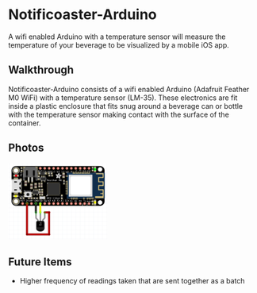 #  Notificoaster-Arduino

A wifi enabled Arduino with a temperature sensor will measure the temperature of your beverage to be visualized by a mobile iOS app.

## Walkthrough

Notificoaster-Arduino consists of a wifi enabled Arduino (Adafruit Feather M0 WiFi) with a temperature sensor (LM-35). These electronics are fit inside a plastic enclosure that fits snug around a beverage can or bottle with the temperature sensor making contact with the surface of the container. 

## Photos

<img src="Photos/WiringDiagram.png?raw=true" alt="drawing" width="200"/>



## Future Items

* Higher frequency of readings taken that are sent together as a batch